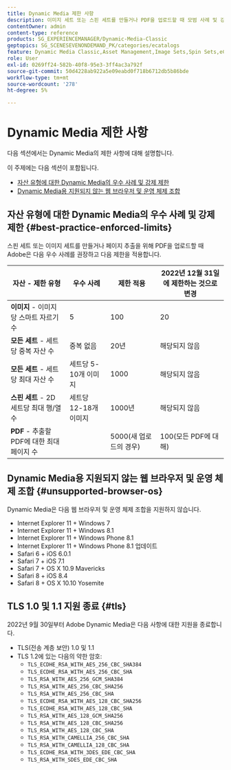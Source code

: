```yaml
---
title: Dynamic Media 제한 사항
description: 이미지 세트 또는 스핀 세트를 만들거나 PDF을 업로드할 때 모범 사례 및 강제 제한에 대해 알아봅니다. Dynamic Media용 지원되지 않는 웹 브라우저 및 운영 체제 조합에 대해서도 알아봅니다.
contentOwner: admin
content-type: reference
products: SG_EXPERIENCEMANAGER/Dynamic-Media-Classic
geptopics: SG_SCENESEVENONDEMAND_PK/categories/ecatalogs
feature: Dynamic Media Classic,Asset Management,Image Sets,Spin Sets,eCatalog
role: User
exl-id: 0269ff24-582b-40f8-95e3-3ff4ac3a792f
source-git-commit: 50d4228ab922a5e09eabd0f718b6712db5b86bde
workflow-type: tm+mt
source-wordcount: '278'
ht-degree: 5%

---
```


# Dynamic Media 제한 사항

다음 섹션에서는 Dynamic Media의 제한 사항에 대해 설명합니다.

이 주제에는 다음 섹션이 포함됩니다.

* [자산 유형에 대한 Dynamic Media의 우수 사례 및 강제 제한](#best-practice-enforced-limits)
* [Dynamic Media용 지원되지 않는 웹 브라우저 및 운영 체제 조합](#unsupported-browser-os)

## 자산 유형에 대한 Dynamic Media의 우수 사례 및 강제 제한 {#best-practice-enforced-limits}

스핀 세트 또는 이미지 세트를 만들거나 페이지 추출을 위해 PDF을 업로드할 때 Adobe은 다음 우수 사례를 권장하고 다음 제한을 적용합니다.

| 자산 - 제한 유형 | 우수 사례 | 제한 적용 | 2022년 12월 31일에 제한하는 것으로 변경 |
| --- | --- | --- | --- |
| **이미지** - 이미지당 스마트 자르기 수 | 5 | 100 | 20 |
| **모든 세트** - 세트당 중복 자산 수 | 중복 없음 | 20년 | 해당되지 않음 |
| **모든 세트** - 세트당 최대 자산 수 | 세트당 5-10개 이미지 | 1000 | 해당되지 않음 |
| **스핀 세트** - 2D 세트당 최대 행/열 수 | 세트당 12-18개 이미지 | 1000년 | 해당되지 않음 |
| **PDF** - 추출할 PDF에 대한 최대 페이지 수 |  | 5000(새 업로드의 경우) | 100(모든 PDF에 대해) |

<!-- See also [Dynamic Media limitations](/help/assets/limitations.md). -->

## Dynamic Media용 지원되지 않는 웹 브라우저 및 운영 체제 조합 {#unsupported-browser-os}

Dynamic Media은 다음 웹 브라우저 및 운영 체제 조합을 지원하지 않습니다.

* Internet Explorer 11 + Windows 7
* Internet Explorer 11 + Windows 8.1
* Internet Explorer 11 + Windows Phone 8.1
* Internet Explorer 11 + Windows Phone 8.1 업데이트
* Safari 6 + iOS 6.0.1
* Safari 7 + iOS 7.1
* Safari 7 + OS X 10.9 Mavericks
* Safari 8 + iOS 8.4
* Safari 8 + OS X 10.10 Yosemite

## TLS 1.0 및 1.1 지원 종료 {#tls}

<!-- CQDOC-19433 -->

2022년 9월 30일부터 Adobe Dynamic Media은 다음 사항에 대한 지원을 종료합니다.

* TLS(전송 계층 보안) 1.0 및 1.1
* TLS 1.2에 있는 다음의 약한 암호:
   * `TLS_ECDHE_RSA_WITH_AES_256_CBC_SHA384`
   * `TLS_ECDHE_RSA_WITH_AES_256_CBC_SHA`
   * `TLS_RSA_WITH_AES_256_GCM_SHA384`
   * `TLS_RSA_WITH_AES_256_CBC_SHA256`
   * `TLS_RSA_WITH_AES_256_CBC_SHA`
   * `TLS_ECDHE_RSA_WITH_AES_128_CBC_SHA256`
   * `TLS_ECDHE_RSA_WITH_AES_128_CBC_SHA`
   * `TLS_RSA_WITH_AES_128_GCM_SHA256`
   * `TLS_RSA_WITH_AES_128_CBC_SHA256`
   * `TLS_RSA_WITH_AES_128_CBC_SHA`
   * `TLS_RSA_WITH_CAMELLIA_256_CBC_SHA`
   * `TLS_RSA_WITH_CAMELLIA_128_CBC_SHA`
   * `TLS_ECDHE_RSA_WITH_3DES_EDE_CBC_SHA`
   * `TLS_RSA_WITH_SDES_EDE_CBC_SHA`
